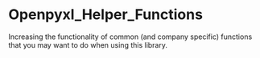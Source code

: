 # Openpyxl_Helper_Functions
Increasing the functionality of common (and company specific) functions that you may want to do when using this library.
